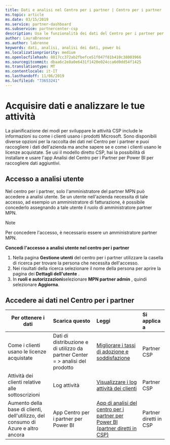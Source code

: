 ```yaml
---
title: Dati e analisi nel Centro per i partner | Centro per i partner
ms.topic: article
ms.date: 03/15/2019
ms.service: partner-dashboard
ms.subservice: partnercenter-csp
description: Usa le funzionalità dei dati del Centro per i partner per comprendere meglio le esigenze dei clienti.
author: LauraBrenner
ms.author: labrenne
keywords: dati, analisi, analisi dei dati, power bi
ms.localizationpriority: medium
ms.openlocfilehash: 8817cc372ab2fbefce51f047f81b410c38003966
ms.sourcegitcommit: dbaa6c2e8a0e6431f1420e024cca6d0dd54f1425
ms.translationtype: MT
ms.contentlocale: it-IT
ms.lasthandoff: 11/06/2019
ms.locfileid: "73653241"
---
```

# <a name="get-data-and-analyze-your-business"></a>Acquisire dati e analizzare le tue attività 

La pianificazione dei modi per sviluppare le attività CSP include le informazioni su come i clienti usano i prodotti Microsoft. Sono disponibili diverse opzioni per la raccolta dei dati nel Centro per i partner e puoi raccogliere i dati dell'azienda ma anche sapere se e come i clienti usano le licenze acquistate. Se usi il modello diretto CSP, hai la possibilità di installare e usare l'app Analisi del Centro per i Partner per Power BI per raccogliere dati aggiuntivi.

## <a name="access-to-user-analytics"></a>Accesso a analisi utente

Nel centro per i partner, solo l'amministratore del partner MPN può accedere a analisi utente. Se un utente nell'azienda necessita di tale accesso, ad esempio un amministratore di fatturazione, è possibile concederlo assegnando a tale utente il ruolo di amministratore partner MPN.

>[!NOTE] 
>Per concedere l'accesso, è necessario essere un amministratore partner MPN.

**Concedi l'accesso a analisi utente nel centro per i partner** 

1.  Nella pagina **Gestione utenti** del centro per i partner utilizzare la casella di ricerca per trovare la persona che necessita dell'accesso.
2.  Nei risultati della ricerca selezionare il nome della persona per aprire la pagina dei **Dettagli dell'utente** .
3.  In **ruoli e autorizzazioni**selezionare **MPN partner admin** , quindi selezionare **Aggiorna**.

 
## <a name="access-data-in-partner-center"></a>Accedere ai dati nel Centro per i partner

|**Per ottenere i dati**   |**Scarica questo**   |**Leggi**   | **Si applica a**    |
|---------------------|:-----------------------|:---------------|:--------------|
|Come i clienti usano le licenze acquistate   |Dati di distribuzione e di utilizzo da partner Center = > analisi del prodotto   |[Migliorare i tassi di adozione e soddisfazione](increasing-adoption-and-satisfaction.md)|Partner CSP|
|Attività dei clienti relative alle sottoscrizioni   |Log attività   |[Visualizzare i log attività dei clienti](activity-logs.md)|Partner CSP   |
|Aumento della base di clienti, dell'utilizzo, del consumo di Azure e altro ancora   |App Centro per i partner per Power BI   |[App di analisi del centro per i partner per Power BI (partner diretti in CSP)](power-bi-app-for-direct-partners.md)|Partner diretti in CSP|







